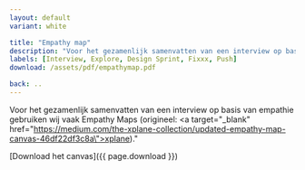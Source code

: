 ```yaml
---
layout: default
variant: white

title: "Empathy map"
description: "Voor het gezamenlijk samenvatten van een interview op basis van empathie gebruiken wij vaak Empathy Maps."
labels: [Interview, Explore, Design Sprint, Fixxx, Push]
download: /assets/pdf/empathymap.pdf

back: ..
---
```

Voor het gezamenlijk samenvatten van een interview op basis van empathie gebruiken wij vaak Empathy Maps (origineel: <a target=\"_blank\" href=\"https://medium.com/the-xplane-collection/updated-empathy-map-canvas-46df22df3c8a\">xplane</a>)."

[Download het canvas]({{ page.download }})
